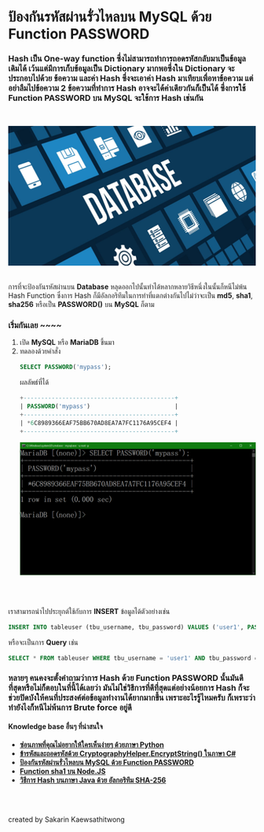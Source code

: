 # ป้องกันรหัสผ่านรั่วไหลบน MySQL ด้วย Function PASSWORD

### **Hash** เป็น **One-way function** ซึ่งไม่สามารถทำการถอดรหัสกลับมาเป็นข้อมูลเดิมได้ เว้นแต่มีการเก็บข้อมูลเป็น Dictionary มากพอซึ่งใน Dictionary จะประกอบไปด้วย **ข้อความ** และค่า **Hash** ซึ่งจะเอาค่า **Hash** มาเทียบเพื่อหาข้อความ แต่อย่าลืมไปข้อความ 2 ข้อความที่ทำการ Hash อาจจะได้ค่าเดียวกันก็เป็นได้ ซึ่งการใช้ Function **PASSWORD** บน **MySQL** จะใช้การ **Hash** เช่นกัน
<br>

![](../../assets/img/MySQL00.png)
<br>
<br>

การที่จะป้องกันรหัสผ่านบน **Database** หลุดออกไปนั้นทำได้หลากหลายวิธีหนึ่งในนั้นก็หนีไม่พ้น Hash Function ซึ่งการ Hash ก็มีอัลกอริทึมในการทำที่แตกต่างกันไปไม่ว่าจะเป็น **md5**, **sha1**, **sha256** หรือเป็น **PASSWORD()** บน **MySQL** ก็ตาม

### เริ่มกันเลย ~~~~ 
1. เปิด **MySQL** หรือ **MariaDB** ขึ้นมา
1. ทดลองด้วยคำสั่ง
    ```sql
    SELECT PASSWORD('mypass');
    ```
    ผลลัพธ์ที่ได้
    ```sql
    +-------------------------------------------+
    | PASSWORD('mypass')                        |
    +-------------------------------------------+
    | *6C8989366EAF75BB670AD8EA7A7FC1176A95CEF4 |
    +-------------------------------------------+
    ```
    ![](../../assets/img/MySQL01.png)
<br>
<br>

เราสามารถนำไปประยุกต์ใช้กับการ **INSERT** ข้อมูลได้ตัวอย่างเช่น
```sql
INSERT INTO tableuser (tbu_username, tbu_password) VALUES ('user1', PASSWORD('password'));
```
หรือจะเป็นการ **Query** เช่น
```sql
SELECT * FROM tableuser WHERE tbu_username = 'user1' AND tbu_password = PASSWORD('password');
```

### หลายๆ คนคงจะตั้งคำถามว่าการ Hash ด้วย Function PASSWORD นั้นมันดีที่สุดหรือไม่ก็ตอบในที่นี้ได้เลยว่า มันไม่ใช่วิธีการที่ดีที่สุดแต่อย่างน้อยการ Hash ก็จะช่วยปิดบังให้คนที่ประสงค์ต่อข้อมูลทำงานได้ยากมากขึ้น เพราะอะไรรู้ไหมครับ ก็เพราะว่าทำยังไงก็หนีไม่พ้นการ Brute force อยู่ดี

#### Knowledge base อื่นๆ ที่น่าสนใจ
* **[ซ่อนภาพที่คุณไม่อยากให้ใครเห็นง่ายๆ ด้วยภาษา Python](../Python/)**
* **[ข้ารหัสและถอดรหัสด้วย CryptographyHelper.EncryptString() ในภาษา C#](../Csharp/)**
* **[ป้องกันรหัสผ่านรั่วไหลบน MySQL ด้วย Function PASSWORD](../MySQL/)**
* **[Function sha1 บน Node.JS](../JavaScript/)**
* **[วิธีการ Hash บนภาษา Java ด้วย อัลกอริทึม SHA-256](../Java/)**
<br>
<br>

created by Sakarin Kaewsathitwong
